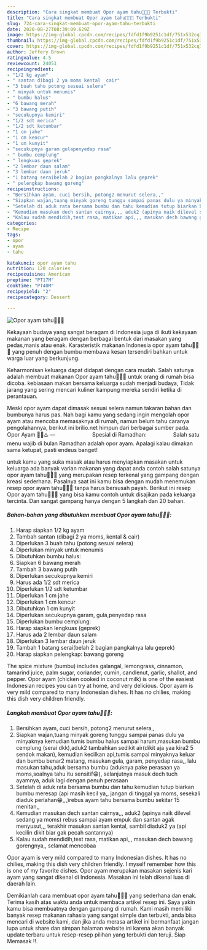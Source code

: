 ```yaml
---
description: "Cara singkat membuat Opor ayam tahu🍗🍗🥘 Terbukti"
title: "Cara singkat membuat Opor ayam tahu🍗🍗🥘 Terbukti"
slug: 724-cara-singkat-membuat-opor-ayam-tahu-terbukti
date: 2020-08-27T08:39:09.629Z
image: https://img-global.cpcdn.com/recipes/fdfd1f9b9251c1df/751x532cq70/opor-ayam-tahu🍗🍗🥘-foto-resep-utama.jpg
thumbnail: https://img-global.cpcdn.com/recipes/fdfd1f9b9251c1df/751x532cq70/opor-ayam-tahu🍗🍗🥘-foto-resep-utama.jpg
cover: https://img-global.cpcdn.com/recipes/fdfd1f9b9251c1df/751x532cq70/opor-ayam-tahu🍗🍗🥘-foto-resep-utama.jpg
author: Jeffery Brown
ratingvalue: 4.5
reviewcount: 24051
recipeingredient:
- "1/2 kg ayam"
- " santan dibagi 2 ya moms kental  cair"
- "3 buah tahu potong sesuai selera"
- " minyak untuk menumis"
- " bumbu halus"
- "6 bawang merah"
- "3 bawang putih"
- "secukupnya kemiri"
- "1/2 sdt merica"
- "1/2 sdt ketumbar"
- "1 cm jahe"
- "1 cm kencur"
- "1 cm kunyit"
- "secukupnya garam gulapenyedap rasa"
- " bumbu cemplung"
- " lengkuas geprek"
- "2 lembar daun salam"
- "3 lembar daun jeruk"
- "1 batang seraibelah 2 bagian pangkalnya lalu geprek"
- " pelengkap bawang goreng"
recipeinstructions:
- "Bersihkan ayam, cuci bersih, potong2 menurut selera,,"
- "Siapkan wajan,tuang minyak goreng tunggu sampai panas dulu ya minyaknya kemudian tumis bumbu halus sampai harum,masukan bumbu cemplung (serai dkk),aduk2 tambahkan sedikit air(dikit aja yaa kira2 5 sendok makan), kemudian kecilkan api,tumis sampai minyaknya keluar dan bumbu benar2 matang, masukan gula, garam, penyedap rasa,, lalu masukan tahu,aduk bersama bumbu (aduknya pake perasaan ya moms,soalnya tahu itu sensitif😁), selanjutnya masuk dech tuch ayamnya, aduk lagi dengan penuh perasaan"
- "Setelah di aduk rata bersama bumbu dan tahu kemudian tutup biarkan bumbu meresap (api masih kecil ya,, jangan di tinggal ya moms, sesekali diaduk perlahan😁,,,)rebus ayam tahu bersama bumbu sekitar 15 menitan,,"
- "Kemudian masukan dech santan cairnya,,, aduk2 (apinya naik dilevel sedang ya moms) rebus sampai ayam empuk dan santan agak menyusut,,, terakhir masukan santan kental, sambil diaduk2 ya (api kecilin dikit biar gak pecah santannya)"
- "Kalau sudah mendidih,test rasa, matikan api,,, masukan dech bawang gorengnya,, selamat mencobaa"
categories:
- Recipe
tags:
- opor
- ayam
- tahu

katakunci: opor ayam tahu 
nutrition: 120 calories
recipecuisine: American
preptime: "PT17M"
cooktime: "PT40M"
recipeyield: "2"
recipecategory: Dessert

---
```



![Opor ayam tahu🍗🍗🥘](https://img-global.cpcdn.com/recipes/fdfd1f9b9251c1df/751x532cq70/opor-ayam-tahu🍗🍗🥘-foto-resep-utama.jpg)

Kekayaan budaya yang sangat beragam di Indonesia juga di ikuti kekayaan makanan yang beragam dengan berbagai bentuk dari masakan yang pedas,manis atau enak. Karasteristik makanan Indonesia opor ayam tahu🍗🍗🥘 yang penuh dengan bumbu membawa kesan tersendiri bahkan untuk warga luar yang berkunjung.


Keharmonisan keluarga dapat didapat dengan cara mudah. Salah satunya adalah membuat makanan Opor ayam tahu🍗🍗🥘 untuk orang di rumah bisa dicoba. kebiasaan makan bersama keluarga sudah menjadi budaya, Tidak jarang yang sering mencari kuliner kampung mereka sendiri ketika di perantauan.

Meski opor ayam dapat dimasak sesuai selera namun takaran bahan dan bumbunya harus pas. Nah bagi kamu yang sedang ingin mengolah opor ayam atau mencoba memasaknya di rumah, namun belum tahu caranya pengolahannya, berikut ini brilio.net himpun dari berbagai sumber pada. Opor Ayam 🍗🥘♨️ —⠀⠀⠀⠀⠀⠀⠀⠀⠀ Spesial di Ramadhan: ⠀⠀⠀⠀⠀⠀ Salah satu menu wajib di bulan Ramadhan adalah opor ayam. Apalagi kalau dimakan sama ketupat, pasti endeus banget!

untuk kamu yang suka masak atau harus menyiapkan masakan untuk keluarga ada banyak varian makanan yang dapat anda contoh salah satunya opor ayam tahu🍗🍗🥘 yang merupakan resep terkenal yang gampang dengan kreasi sederhana. Pasalnya saat ini kamu bisa dengan mudah menemukan resep opor ayam tahu🍗🍗🥘 tanpa harus bersusah payah.
Berikut ini resep Opor ayam tahu🍗🍗🥘 yang bisa kamu contoh untuk disajikan pada keluarga tercinta. Dan sangat gampang hanya dengan 5 langkah dan 20 bahan.


<!--inarticleads1-->

##### Bahan-bahan yang dibutuhkan membuat Opor ayam tahu🍗🍗🥘:

1. Harap siapkan 1/2 kg ayam
1. Tambah  santan (dibagi 2 ya moms, kental &amp; cair)
1. Diperlukan 3 buah tahu (potong sesuai selera)
1. Diperlukan  minyak untuk menumis
1. Dibutuhkan  bumbu halus:
1. Siapkan 6 bawang merah
1. Tambah 3 bawang putih
1. Diperlukan secukupnya kemiri
1. Harus ada 1/2 sdt merica
1. Diperlukan 1/2 sdt ketumbar
1. Diperlukan 1 cm jahe
1. Diperlukan 1 cm kencur
1. Dibutuhkan 1 cm kunyit
1. Diperlukan secukupnya garam, gula,penyedap rasa
1. Diperlukan  bumbu cemplung:
1. Harap siapkan  lengkuas (geprek)
1. Harus ada 2 lembar daun salam
1. Diperlukan 3 lembar daun jeruk
1. Tambah 1 batang serai(belah 2 bagian pangkalnya lalu geprek)
1. Harap siapkan  pelengkap: bawang goreng


The spice mixture (bumbu) includes galangal, lemongrass, cinnamon, tamarind juice, palm sugar, coriander, cumin, candlenut, garlic, shallot, and pepper. Opor ayam (chicken cooked in coconut milk) is one of the easiest Indonesian recipes you can try at home, and very delicious. Opor ayam is very mild compared to many Indonesian dishes. It has no chilies, making this dish very children friendly. 

<!--inarticleads2-->

##### Langkah membuat  Opor ayam tahu🍗🍗🥘:

1. Bersihkan ayam, cuci bersih, potong2 menurut selera,,
1. Siapkan wajan,tuang minyak goreng tunggu sampai panas dulu ya minyaknya kemudian tumis bumbu halus sampai harum,masukan bumbu cemplung (serai dkk),aduk2 tambahkan sedikit air(dikit aja yaa kira2 5 sendok makan), kemudian kecilkan api,tumis sampai minyaknya keluar dan bumbu benar2 matang, masukan gula, garam, penyedap rasa,, lalu masukan tahu,aduk bersama bumbu (aduknya pake perasaan ya moms,soalnya tahu itu sensitif😁), selanjutnya masuk dech tuch ayamnya, aduk lagi dengan penuh perasaan
1. Setelah di aduk rata bersama bumbu dan tahu kemudian tutup biarkan bumbu meresap (api masih kecil ya,, jangan di tinggal ya moms, sesekali diaduk perlahan😁,,,)rebus ayam tahu bersama bumbu sekitar 15 menitan,,
1. Kemudian masukan dech santan cairnya,,, aduk2 (apinya naik dilevel sedang ya moms) rebus sampai ayam empuk dan santan agak menyusut,,, terakhir masukan santan kental, sambil diaduk2 ya (api kecilin dikit biar gak pecah santannya)
1. Kalau sudah mendidih,test rasa, matikan api,,, masukan dech bawang gorengnya,, selamat mencobaa


Opor ayam is very mild compared to many Indonesian dishes. It has no chilies, making this dish very children friendly. I myself remember how this is one of my favorite dishes. Opor ayam merupakan masakan sejenis kari ayam yang sangat dikenal di Indonesia. Masakan ini telah dikenal luas di daerah lain. 

Demikianlah cara membuat opor ayam tahu🍗🍗🥘 yang sederhana dan enak. Terima kasih atas waktu anda untuk membaca artikel resep ini. Saya yakin kamu bisa membuatnya dengan gampang di rumah. Kami masih memiliki banyak resep makanan rahasia yang sangat simple dan terbukti, anda bisa mencari di website kami, dan jika anda merasa artikel ini bermanfaat jangan lupa untuk share dan simpan halaman website ini karena akan banyak update terbaru untuk resep-resep pilihan yang terbukti dan teruji. Siap Memasak !!. 
